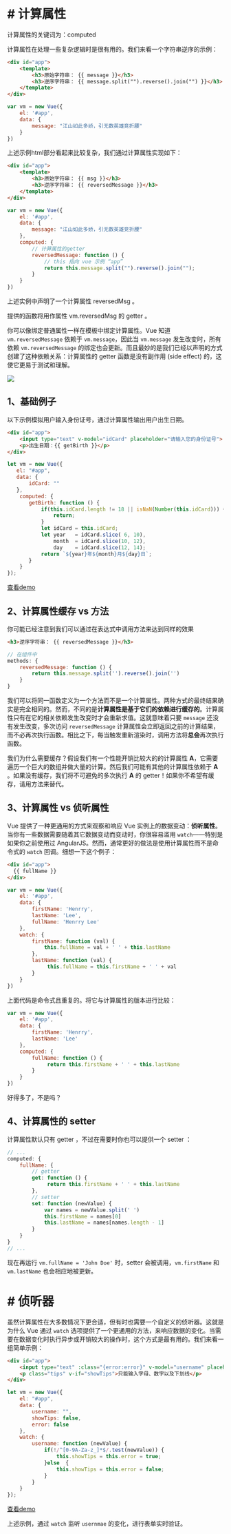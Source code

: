 # # 计算属性

计算属性的关键词为：computed

计算属性在处理一些复杂逻辑时是很有用的。我们来看一个字符串逆序的示例：

```html
<div id="app">
    <template>
        <h3>原始字符串： {{ message }}</h3>
        <h3>逆序字符串： {{ message.split("").reverse().join("") }}</h3>
    </template>
</div>
```

```javascript
var vm = new Vue({
    el: '#app',
    data: {
        message: "江山如此多娇，引无数英雄竞折腰"
    }
})
```

上述示例html部分看起来比较复杂，我们通过计算属性实现如下：

```html
<div id="app">
    <template>
        <h3>原始字符串： {{ msg }}</h3>
        <h3>逆序字符串： {{ reversedMessage }}</h3>
    </template>
</div>
```

```javascript
var vm = new Vue({
    el: '#app',
    data: {
        message: "江山如此多娇，引无数英雄竞折腰"
    },
    computed: {
        // 计算属性的getter
        reversedMessage: function () {
          	// this 指向 vue 示例 “app”
            return this.message.split("").reverse().join("");
        }
    }
})
```

上述实例中声明了一个计算属性 reversedMsg 。

提供的函数将用作属性 vm.reversedMsg 的 getter 。

你可以像绑定普通属性一样在模板中绑定计算属性。Vue 知道 `vm.reversedMessage` 依赖于 `vm.message`，因此当 `vm.message` 发生改变时，所有依赖 `vm.reversedMessage` 的绑定也会更新。而且最妙的是我们已经以声明的方式创建了这种依赖关系：计算属性的 getter 函数是没有副作用 (side effect) 的，这使它更易于测试和理解。

![](IMGS/computed.png)

## 1、基础例子

以下示例模拟用户输入身份证号，通过计算属性输出用户出生日期。

```html
<div id="app">
    <input type="text" v-model="idCard" placeholder="请输入您的身份证号">
    <p>出生日期：{{ getBirth }}</p>
</div>
```

```javascript
let vm = new Vue({
   el: "#app",
   data: {
       idCard: ""
   },
    computed: {
       getBirth: function () {
           if(this.idCard.length != 18 || isNaN(Number(this.idCard))) {
               return;
           }
           let idCard = this.idCard;
           let year   = idCard.slice( 6, 10),
               month  = idCard.slice(10, 12),
               day    = idCard.slice(12, 14);
           return `${year}年${month}月${day}日`;
       }
    }
});
```

[查看demo](https://lihongyao.github.io/tutorials/vue/01.GettingStarted/computed.html)



## 2、计算属性缓存 vs 方法

你可能已经注意到我们可以通过在表达式中调用方法来达到同样的效果

```html
<h3>逆序字符串： {{ reversedMessage }}</h3>
```

```javascript
// 在组件中
methods: {
    reversedMessage: function () {
      	return this.message.split('').reverse().join('')
    }
}
```

我们可以将同一函数定义为一个方法而不是一个计算属性。两种方式的最终结果确实是完全相同的。然而，不同的是**计算属性是基于它们的依赖进行缓存的**。计算属性只有在它的相关依赖发生改变时才会重新求值。这就意味着只要 `message` 还没有发生改变，多次访问 `reversedMessage` 计算属性会立即返回之前的计算结果，而不必再次执行函数。相比之下，每当触发重新渲染时，调用方法将**总会**再次执行函数。

我们为什么需要缓存？假设我们有一个性能开销比较大的的计算属性 **A**，它需要遍历一个巨大的数组并做大量的计算。然后我们可能有其他的计算属性依赖于 **A** 。如果没有缓存，我们将不可避免的多次执行 **A** 的 getter！如果你不希望有缓存，请用方法来替代。

## 3、计算属性 vs 侦听属性

Vue 提供了一种更通用的方式来观察和响应 Vue 实例上的数据变动：**侦听属性**。当你有一些数据需要随着其它数据变动而变动时，你很容易滥用 `watch`——特别是如果你之前使用过 AngularJS。然而，通常更好的做法是使用计算属性而不是命令式的 `watch` 回调。细想一下这个例子：

```html
<div id="app">
  {{ fullName }}
</div>
```

```javascript
var vm = new Vue({
    el: '#app',
    data: {
        firstName: 'Henrry',
        lastName: 'Lee',
        fullName: 'Henrry Lee'
    },
    watch: {
        firstName: function (val) {
          	this.fullName = val + ' ' + this.lastName
        },
        lastName: function (val) {
         	 this.fullName = this.firstName + ' ' + val
        }
    }
})
```

上面代码是命令式且重复的。将它与计算属性的版本进行比较：

```javascript
var vm = new Vue({
    el: '#app',
    data: {
        firstName: 'Henrry',
        lastName: 'Lee'
    },
    computed: {
        fullName: function () {
         	 return this.firstName + ' ' + this.lastName
        }
    }
})
```

好得多了，不是吗？

## 4、计算属性的 setter

计算属性默认只有 getter ，不过在需要时你也可以提供一个 setter ：

```javascript
// ...
computed: {
    fullName: {
        // getter
        get: function () {
         	 return this.firstName + ' ' + this.lastName
        },
        // setter
        set: function (newValue) {
            var names = newValue.split(' ')
            this.firstName = names[0]
            this.lastName = names[names.length - 1]
        }
    }
}
// ...
```

现在再运行 `vm.fullName = 'John Doe'` 时，setter 会被调用，`vm.firstName` 和 `vm.lastName` 也会相应地被更新。

# # 侦听器

虽然计算属性在大多数情况下更合适，但有时也需要一个自定义的侦听器。这就是为什么 Vue 通过 `watch` 选项提供了一个更通用的方法，来响应数据的变化。当需要在数据变化时执行异步或开销较大的操作时，这个方式是最有用的。我们来看一组简单示例：

```html
<div id="app">
    <input type="text" :class="{error:error}" v-model="username" placeholder="请输入用户名">
    <p class="tips" v-if="showTips">只能输入字母、数字以及下划线</p>
</div>
```

```javascript
let vm = new Vue({
    el: "#app",
    data: {
        username: "",
        showTips: false,
        error: false
    },
    watch: {
        username: function (newValue) {
            if(!/^[0-9A-Za-z_]*$/.test(newValue)) {
                this.showTips = this.error = true;
            }else  {
                this.showTips = this.error = false;
            }
        }
    }
});
```

[查看demo](https://lihongyao.github.io/tutorials/vue/01.GettingStarted/watch.html)

上述示例，通过 `watch` 监听 `usernmae` 的变化，进行表单实时验证。











